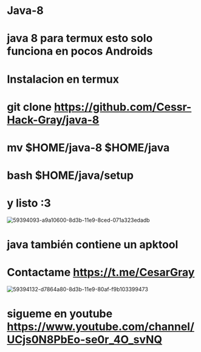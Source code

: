 # Java-8
# java 8 para termux esto solo funciona en pocos Androids
# Instalacion en termux
# git clone https://github.com/Cessr-Hack-Gray/java-8
# mv $HOME/java-8 $HOME/java
# bash $HOME/java/setup
# y listo :3
![59394093-a9a10600-8d3b-11e9-8ced-071a323edadb](https://user-images.githubusercontent.com/46208706/59619384-a2854980-90e7-11e9-9735-a42a1184b2e2.png)
# java también contiene un apktool 
# Contactame https://t.me/CesarGray
![59394132-d7864a80-8d3b-11e9-80af-f9b103399473](https://user-images.githubusercontent.com/46208706/59619392-a6b16700-90e7-11e9-8ae9-6f4d0dfb4d02.png)
# sigueme en youtube https://www.youtube.com/channel/UCjs0N8PbEo-se0r_4O_svNQ
